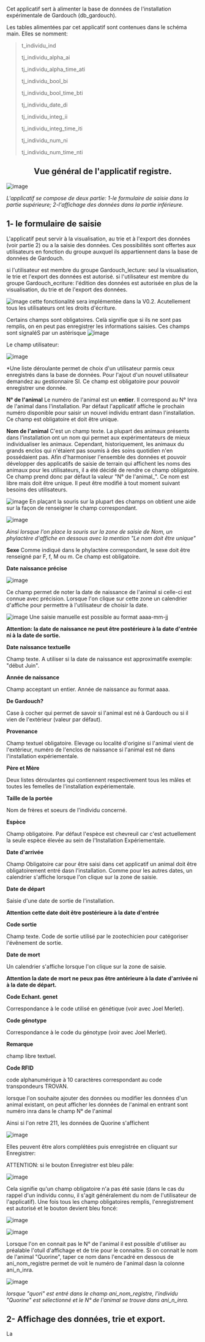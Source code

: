 Cet applicatif sert à alimenter la base de données de l'installation expérimentale de Gardouch (db_gardouch).

Les tables alimentées par cet applicatif sont contenues dans le schéma main. Elles se nomment:

> t_individu_ind
>
> tj_individu_alpha_ai
>
> tj_individu_alpha_time_ati
>
> tj_individu_bool_bi
>
> tj_individu_bool_time_bti
>
> tj_individu_date_di
>
> tj_individu_integ_ii
>
> tj_individu_integ_time_iti
>
> tj_individu_num_ni
>
> tj_individu_num_time_nti

<h2 align="center">Vue général de l'applicatif registre.</h2>


![image](https://user-images.githubusercontent.com/39738426/125032324-16f40200-e08e-11eb-9c82-579477ce669d.png)

*L'applicatif se compose de deux partie: 1-le formulaire de saisie dans la partie supérieure; 2-l'affichage des données dans la partie inférieure.*

## 1- le formulaire de saisie

L'applicatif peut servir à la visualisation, au trie et à l'export des données (voir partie 2) ou a la saisie des données. Ces possibilités sont offertes aux utilisateurs en fonction du groupe auxquel ils appartiennent dans la base de données de Gardouch.

si l'utilisateur est membre du groupe Gardouch_lecture: seul la visualisation, le trie et l'export des données est autorisé.
si l'utilisateur est membre du groupe Gardouch_ecriture: l'édition des données est autorisée en plus de la visualisation, du trie et de l'export des données.

![image](https://user-images.githubusercontent.com/39738426/125033795-0fcdf380-e090-11eb-93de-3538ba08a5b4.png)
 cette fonctionalité sera implémentée dans la V0.2. Acutellement tous les utilisateurs ont les droits d'écriture.
 
Certains champs sont obligatoires. Celà signifie que si ils ne sont pas remplis, on en peut pas enregistrer les informations saisies.
Ces champs sont signaléS par un astérisque ![image](https://user-images.githubusercontent.com/39738426/125034814-596b0e00-e091-11eb-8d1c-7e83ac4d02fe.png)

Le champ utilisateur:

![image](https://user-images.githubusercontent.com/39738426/125048776-8f63be80-e0a0-11eb-93fc-ba6a4566efe8.png)

*Une liste déroulante permet de choix d'un utilisateur parmis ceux enregistrés dans la base de données. Pour l'ajout d'un nouvel utilisateur demandez au gestionnaire SI. Ce champ est obligatoire pour pouvoir enregistrer une donnée.

**N° de l'animal**
Le numéro de l'animal est un **entier**. Il correspond au N° Inra de l'animal dans l'installation. Par défaut l'applicatif affiche le prochain numéro disponible pour saisir un nouvel individu entrant dasn l'installation. Ce champ est obligatoire et doit être unique.

**Nom de l'animal**
C'est un champ texte. La plupart des animaux présents dans l'installation ont un nom qui permet aux expérimentateurs de mieux individualiser les animaux. Cependant, historiquement, les animaux du grands enclos qui n'étaient pas soumis à des soins quotidien n'en possédaient pas. Afin d'harmoniser l'ensemble des données et pouvoir développer des applicatifs de saisie de terrain qui affichent les noms des animaux pour les utilisateurs, il a été décidé de rendre ce champ obligatoire. Ce champ prend donc par défaut la valeur "N° de l'animal_". Ce nom est libre mais doit être unique. Il peut être modifié à tout moment suivant besoins des utilisateurs.

![image](https://user-images.githubusercontent.com/39738426/125033795-0fcdf380-e090-11eb-93de-3538ba08a5b4.png)
En plaçant la souris sur la plupart des champs on obtient une aide sur la façon de renseigner le champ correspondant.

![image](https://user-images.githubusercontent.com/39738426/125038147-5c67fd80-e095-11eb-93d3-ff5b8eb2aede.png)

*Ainsi lorsque l'on place la souris sur la zone de saisie de Nom, un phylactère d'affiche en dessous avec la mention "Le nom doit être unique"*

**Sexe**
Comme indiqué dans le phylactère correspondant, le sexe doit être renseigné par F, f, M ou m. Ce champ est obligatoire.

**Date naissance précise**

![image](https://user-images.githubusercontent.com/39738426/125038851-2f681a80-e096-11eb-8e44-1ba00403f456.png)

Ce champ permet de noter la date de naissance de l'animal si celle-ci est connue avec précision. Lorsque l'on clique sur cette zone un calendrier d'affiche pour permettre à l'utilisateur de choisir la date.

![image](https://user-images.githubusercontent.com/39738426/125033795-0fcdf380-e090-11eb-93de-3538ba08a5b4.png)
Une saisie manuelle est possible au format aaaa-mm-jj

**Attention: la date de naissance ne peut être postérieure à la date d'entrée ni à la date de sortie.**

**Date naissance textuelle**

Champ texte. A utiliser si la date de naissance est approximatife exemple: "début Juin".

**Année de naissance**

Champ acceptant un entier. Année de naissance au format aaaa.

**De Gardouch?**

Case à cocher qui permet de savoir si l'animal est né à Gardouch ou si il vien de l'extérieur (valeur par défaut).

**Provenance**

Champ textuel obligatoire. Elevage ou localité d'origine si l'animal vient de l'extérieur, numéro de l'enclos de naissance si l'animal est né dans l'installation expériementale.

**Père et Mère**

Deux listes déroulantes qui contiennent respectivement tous les mâles et toutes les femelles de l'installation expériementale.

**Taille de la portée**

Nom de frères et soeurs de l'individu concerné.

**Espèce**

Champ obligatoire. Par défaut l'espèce est chevreuil car c'est actuellement la seule espèce élevée au sein de l'Installation Expériementale. 

**Date d'arrivée**

Champ Obligatoire car pour être saisi dans cet applicatif un animal doit être obligatoirement entré dasn l'installation. Comme pour les autres dates, un calendrier s'affiche lorsque l'on clique sur la zone de saisie.

**Date de départ**

Saisie d'une date de sortie de l'installation. 

**Attention cette date doit être postérieure à la date d'entrée**

**Code sortie**

Champ texte. Code de sortie utilisé par le zootechicien pour catégoriser l'évênement de sortie. 

**Date de mort**

Un calendrier s'affiche lorsque l'on clique sur la zone de saisie.

**Attention la date de mort ne peux pas être antérieure à la date d'arrivée ni à la date de départ.**

**Code Echant. genet**

Correspondance à le code utilisé en génétique (voir avec Joel Merlet).

**Code génotype**

Correspondance à le code du génotype (voir avec Joel Merlet).

**Remarque**

champ libre textuel.

**Code RFID**

code alphanumérique à 10 caractères correspondant au code transpondeurs TROVAN.

lorsque l'on souhaite ajouter des données ou modifier les données d'un animal existant, on peut afficher les données de l'animal en entrant sont numéro inra dans le champ N° de l'animal

Ainsi si l'on retre 211, les données de Quorine s'affichent  

![image](https://user-images.githubusercontent.com/39738426/125044722-88d34800-e09c-11eb-8cca-6fbc202cc4fb.png)

Elles peuvent être alors complétées puis enregistrée en cliquant sur Enregistrer:

ATTENTION: si le bouton Enregistrer est bleu pâle:

![image](https://user-images.githubusercontent.com/39738426/125045263-16169c80-e09d-11eb-8914-1b33d0ecdfc2.png)

Cela signifie qu'un champ obligatoire n'a pas été sasie (dans le cas du rappel d'un individu connu, il s'agit généralement du nom de l'utilisateur de l'applicatif).
Une fois tous les champ obligatoires remplis, l'enregistrement est autorisé et le bouton devient bleu foncé:

![image](https://user-images.githubusercontent.com/39738426/125047221-0c8e3400-e09f-11eb-8b00-1d9b41c07e64.png)

![image](https://user-images.githubusercontent.com/39738426/125033795-0fcdf380-e090-11eb-93de-3538ba08a5b4.png)

Lorsque l'on en connait pas le N° de l'animal il est possible d'utiliser au préalable l'otuil d'affichage et de trie pour le connaitre. Si on connait le nom de l'animal "Quorine", taper ce nom dans l'encadré en dessous de ani_nom_registre permet de voit le numéro de l'animal dasn la colonne ani_n_inra.

![image](https://user-images.githubusercontent.com/39738426/125048372-2419ec80-e0a0-11eb-9033-311103460b50.png)

*lorsque "quori" est entré dans le champ ani_nom_registre, l'individu "Quorine" est sélectionné et le N° de l'animal se trouve dans ani_n_inra.*

## 2- Affichage des données, trie et export.

La 
